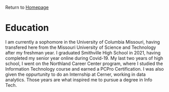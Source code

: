 Return to [Homepage](https://github.com/BDBluhm/INFOTC-1000-Midterm.git)
# Education
I am currently a sophomore in the University of Columbia Missouri, having transfered here from the Missouri University of Science and Technology after my freshman year. I graduated Smithville High School in 2021, having completed my senior year online during Covid-19. My last two years of high school, I went on the Northland Career Center program, where I studied the Information Technology course and earned a PCPro Certification. I was also given the oppurtunity to do an Internship at Cerner, working in data analytics. Those years are what inspired me to pursue a degree in Info Tech. 
